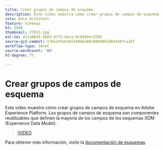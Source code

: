 ```yaml
---
title: Crear grupos de campos de esquema
description: Este vídeo muestra cómo crear grupos de campos de esquema en Adobe Experience Platform. Los grupos de campos de esquema son componentes reutilizables que definen la mayoría de los campos de los esquemas XDM (Experience Data Model).
role: Data Architect
feature: Schemas
kt: 2698
thumbnail: 27013.jpg
exl-id: 411a96d5-4b03-4775-8eca-9c9d444c255b
source-git-commit: 17be24fe619139056a69190b98610644387ca18f
workflow-type: tm+mt
source-wordcount: '80'
ht-degree: 7%

---
```


# Crear grupos de campos de esquema

Este vídeo muestra cómo crear grupos de campos de esquema en Adobe Experience Platform. Los grupos de campos de esquema son componentes reutilizables que definen la mayoría de los campos de los esquemas XDM (Experience Data Model).

>[!VIDEO](https://video.tv.adobe.com/v/27013?quality=12&learn=on)

Para obtener más información, visite la [documentación de esquemas](https://experienceleague.adobe.com/docs/experience-platform/xdm/home.html?lang=es).